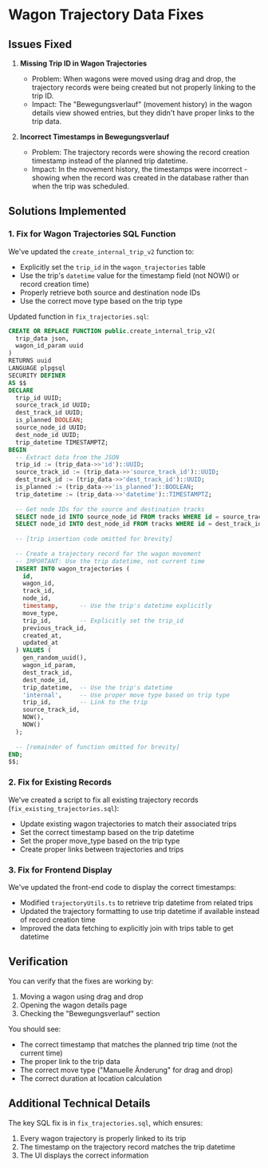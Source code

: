 # Wagon Trajectory Data Fixes

## Issues Fixed

1. **Missing Trip ID in Wagon Trajectories**
   - Problem: When wagons were moved using drag and drop, the trajectory records were being created but not properly linking to the trip ID.
   - Impact: The "Bewegungsverlauf" (movement history) in the wagon details view showed entries, but they didn't have proper links to the trip data.

2. **Incorrect Timestamps in Bewegungsverlauf**
   - Problem: The trajectory records were showing the record creation timestamp instead of the planned trip datetime.
   - Impact: In the movement history, the timestamps were incorrect - showing when the record was created in the database rather than when the trip was scheduled.

## Solutions Implemented

### 1. Fix for Wagon Trajectories SQL Function

We've updated the `create_internal_trip_v2` function to:
- Explicitly set the `trip_id` in the `wagon_trajectories` table
- Use the trip's `datetime` value for the timestamp field (not NOW() or record creation time)
- Properly retrieve both source and destination node IDs
- Use the correct move type based on the trip type

Updated function in `fix_trajectories.sql`:
```sql
CREATE OR REPLACE FUNCTION public.create_internal_trip_v2(
  trip_data json,
  wagon_id_param uuid
)
RETURNS uuid
LANGUAGE plpgsql
SECURITY DEFINER
AS $$
DECLARE
  trip_id UUID;
  source_track_id UUID;
  dest_track_id UUID;
  is_planned BOOLEAN;
  source_node_id UUID;
  dest_node_id UUID;
  trip_datetime TIMESTAMPTZ;
BEGIN
  -- Extract data from the JSON
  trip_id := (trip_data->>'id')::UUID;
  source_track_id := (trip_data->>'source_track_id')::UUID;
  dest_track_id := (trip_data->>'dest_track_id')::UUID;
  is_planned := (trip_data->>'is_planned')::BOOLEAN;
  trip_datetime := (trip_data->>'datetime')::TIMESTAMPTZ;
  
  -- Get node IDs for the source and destination tracks
  SELECT node_id INTO source_node_id FROM tracks WHERE id = source_track_id;
  SELECT node_id INTO dest_node_id FROM tracks WHERE id = dest_track_id;
  
  -- [trip insertion code omitted for brevity]
  
  -- Create a trajectory record for the wagon movement
  -- IMPORTANT: Use the trip datetime, not current time
  INSERT INTO wagon_trajectories (
    id,
    wagon_id,
    track_id,
    node_id,
    timestamp,      -- Use the trip's datetime explicitly
    move_type,
    trip_id,        -- Explicitly set the trip_id
    previous_track_id,
    created_at,
    updated_at
  ) VALUES (
    gen_random_uuid(),
    wagon_id_param,
    dest_track_id,
    dest_node_id,
    trip_datetime,  -- Use the trip's datetime
    'internal',     -- Use proper move type based on trip type
    trip_id,        -- Link to the trip
    source_track_id,
    NOW(),
    NOW()
  );
  
  -- [remainder of function omitted for brevity]
END;
$$;
```

### 2. Fix for Existing Records

We've created a script to fix all existing trajectory records (`fix_existing_trajectories.sql`):
- Update existing wagon trajectories to match their associated trips
- Set the correct timestamp based on the trip datetime
- Set the proper move_type based on the trip type
- Create proper links between trajectories and trips

### 3. Fix for Frontend Display

We've updated the front-end code to display the correct timestamps:
- Modified `trajectoryUtils.ts` to retrieve trip datetime from related trips
- Updated the trajectory formatting to use trip datetime if available instead of record creation time
- Improved the data fetching to explicitly join with trips table to get datetime

## Verification

You can verify that the fixes are working by:

1. Moving a wagon using drag and drop
2. Opening the wagon details page
3. Checking the "Bewegungsverlauf" section

You should see:
- The correct timestamp that matches the planned trip time (not the current time)
- The proper link to the trip data
- The correct move type ("Manuelle Änderung" for drag and drop)
- The correct duration at location calculation

## Additional Technical Details

The key SQL fix is in `fix_trajectories.sql`, which ensures:
1. Every wagon trajectory is properly linked to its trip
2. The timestamp on the trajectory record matches the trip datetime
3. The UI displays the correct information 